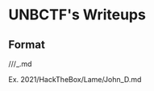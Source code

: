 # UNBCTF's Writeups

## Format
<year>/<platform>/<event>/<firstName>_<lastInitial>.md

Ex. 2021/HackTheBox/Lame/John_D.md
